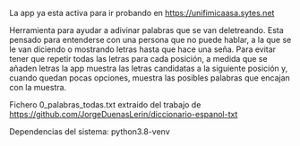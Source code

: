 La app ya esta activa para ir probando en https://unifimicaasa.sytes.net

Herramienta para ayudar a adivinar palabras que se van deletreando. Esta pensado para entenderse con una persona que no puede hablar, a la que se le van diciendo o mostrando letras hasta que hace una seña. Para evitar tener que repetir todas las letras para cada posición, a medida que se añaden letras la app muestra las letras candidatas a la siguiente posición y, cuando quedan pocas opciones, muestra las posibles palabras que encajan con la muestra.

Fichero 0_palabras_todas.txt extraido del trabajo de https://github.com/JorgeDuenasLerin/diccionario-espanol-txt

Dependencias del sistema:
python3.8-venv
